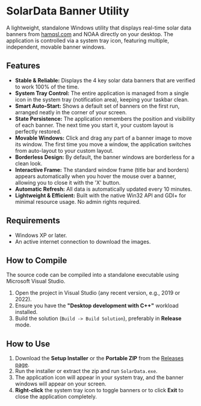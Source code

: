 # SolarData Banner Utility

A lightweight, standalone Windows utility that displays real-time solar data banners from [hamqsl.com](https://www.hamqsl.com/) and NOAA directly on your desktop. The application is controlled via a system tray icon, featuring multiple, independent, movable banner windows.

## Features

*   **Stable & Reliable:** Displays the 4 key solar data banners that are verified to work 100% of the time.
*   **System Tray Control:** The entire application is managed from a single icon in the system tray (notification area), keeping your taskbar clean.
*   **Smart Auto-Start:** Shows a default set of banners on the first run, arranged neatly in the corner of your screen.
*   **State Persistence:** The application remembers the position and visibility of each banner. The next time you start it, your custom layout is perfectly restored.
*   **Movable Windows:** Click and drag any part of a banner image to move its window. The first time you move a window, the application switches from auto-layout to your custom layout.
*   **Borderless Design:** By default, the banner windows are borderless for a clean look.
*   **Interactive Frame:** The standard window frame (title bar and borders) appears automatically when you hover the mouse over a banner, allowing you to close it with the 'X' button.
*   **Automatic Refresh:** All data is automatically updated every 10 minutes.
*   **Lightweight & Efficient:** Built with the native Win32 API and GDI+ for minimal resource usage. No admin rights required.

## Requirements

*   Windows XP or later.
*   An active internet connection to download the images.

## How to Compile

The source code can be compiled into a standalone executable using Microsoft Visual Studio.

1.  Open the project in Visual Studio (any recent version, e.g., 2019 or 2022).
2.  Ensure you have the **"Desktop development with C++"** workload installed.
3.  Build the solution (`Build -> Build Solution`), preferably in **Release** mode.

## How to Use

1.  Download the **Setup Installer** or the **Portable ZIP** from the [Releases page](https://github.com/CAFYD/SolarData/releases).
2.  Run the installer or extract the zip and run `SolarData.exe`.
3.  The application icon will appear in your system tray, and the banner windows will appear on your screen.
4.  **Right-click** the system tray icon to toggle banners or to click **Exit** to close the application completely.

